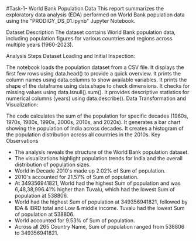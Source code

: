#Task-1- World Bank Population Data
This report summarizes the exploratory data analysis (EDA) performed on World Bank population data using the "PRODIGY_DS_01.ipynb" Jupyter Notebook.

Dataset Description
The dataset contains World Bank population data, including population figures for various countries and regions across multiple years (1960-2023).

Analysis Steps
Dataset Loading and Initial Inspection:

The notebook loads the population dataset from a CSV file.
It displays the first few rows using data.head() to provide a quick overview.
It prints the column names using data.columns to show available variables.
It prints the shape of the dataframe using data.shape to check dimensions.
It checks for missing values using data.isnull().sum().
It provides descriptive statistics for numerical columns (years) using data.describe().
Data Transformation and Visualization:

The code calculates the sum of the population for specific decades (1960s, 1970s, 1980s, 1990s, 2000s, 2010s, and 2020s).
It generates a bar chart showing the population of India across decades.
It creates a histogram of the population distribution across all countries in the 2010s.
Key Observations
* The analysis reveals the structure of the World Bank population dataset.
* The visualizations highlight population trends for India and the overall distribution of population sizes.
* World in Decade 2010's made up 2.02% of Sum of population.
* 2010's accounted for 21.57% of Sum of population.
* At 349356941821, World had the highest Sum of population and was 6,48,38,996.41% higher than Tuvalu, which had the lowest Sum of population at 538806.
* World had the highest Sum of population at 349356941821, followed by IDA & IBRD total and Low & middle income. Tuvalu had the lowest Sum of population at 538806.
* World accounted for 9.53% of Sum of population.
* Across all 265 Country Name, Sum of population ranged from 538806 to 349356941821.
